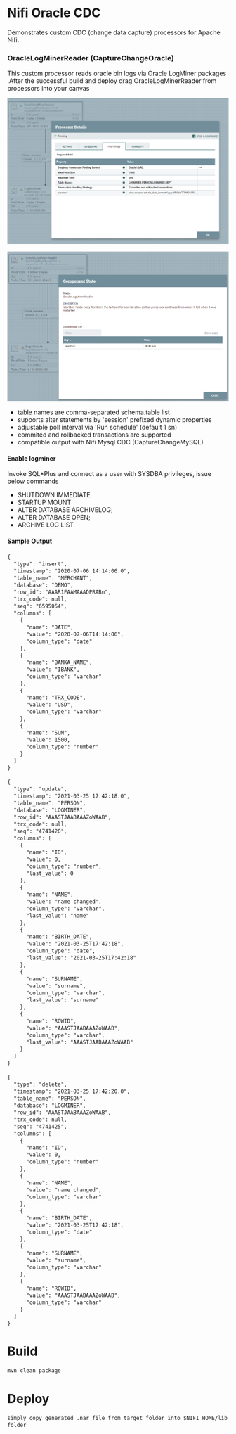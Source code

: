 # Nifi Oracle CDC 
Demonstrates custom CDC (change data capture) processors for Apache Nifi.

### OracleLogMinerReader (CaptureChangeOracle)
This custom processor reads oracle bin logs via Oracle LogMiner packages 
.After the successful build and deploy drag OracleLogMinerReader from processors into your canvas 

![Alt text](logminer1.PNG?raw=true "")

![Alt text](logminer2.PNG?raw=true "")

- table names are comma-separated schema.table list
- supports alter statements  by 'session' prefixed dynamic properties
- adjustable poll interval via 'Run schedule' (default 1 sn)
- commited and rollbacked transactions are supported
- compatible output with Nifi Mysql CDC (CaptureChangeMySQL)

#### Enable logminer

Invoke SQL*Plus and connect as a user with SYSDBA privileges, issue below commands
- SHUTDOWN IMMEDIATE 
- STARTUP MOUNT
- ALTER DATABASE ARCHIVELOG;
- ALTER DATABASE OPEN;
- ARCHIVE LOG LIST

#### Sample Output 

    {
      "type": "insert",
      "timestamp": "2020-07-06 14:14:06.0",
      "table_name": "MERCHANT",
      "database": "DEMO",
      "row_id": "AAAR1FAAMAAADPRABn",
      "trx_code": null,
      "seq": "6595054",
      "columns": [
        {
          "name": "DATE",
          "value": "2020-07-06T14:14:06",
          "column_type": "date"
        },
        {
          "name": "BANKA_NAME",
          "value": "IBANK",
          "column_type": "varchar"
        },
        {
          "name": "TRX_CODE",
          "value": "USD",
          "column_type": "varchar"
        },
        {
          "name": "SUM",
          "value": 1500,
          "column_type": "number"
        }
      ]
    }

	{
	  "type": "update",
	  "timestamp": "2021-03-25 17:42:18.0",
	  "table_name": "PERSON",
	  "database": "LOGMINER",
	  "row_id": "AAASTJAABAAAZoWAAB",
	  "trx_code": null,
	  "seq": "4741420",
	  "columns": [
		{
		  "name": "ID",
		  "value": 0,
		  "column_type": "number",
		  "last_value": 0
		},
		{
		  "name": "NAME",
		  "value": "name changed",
		  "column_type": "varchar",
		  "last_value": "name"
		},
		{
		  "name": "BIRTH_DATE",
		  "value": "2021-03-25T17:42:18",
		  "column_type": "date",
		  "last_value": "2021-03-25T17:42:18"
		},
		{
		  "name": "SURNAME",
		  "value": "surname",
		  "column_type": "varchar",
		  "last_value": "surname"
		},
		{
		  "name": "ROWID",
		  "value": "AAASTJAABAAAZoWAAB",
		  "column_type": "varchar",
		  "last_value": "AAASTJAABAAAZoWAAB"
		}
	  ]
	}

	{
	  "type": "delete",
	  "timestamp": "2021-03-25 17:42:20.0",
	  "table_name": "PERSON",
	  "database": "LOGMINER",
	  "row_id": "AAASTJAABAAAZoWAAB",
	  "trx_code": null,
	  "seq": "4741425",
	  "columns": [
		{
		  "name": "ID",
		  "value": 0,
		  "column_type": "number"
		},
		{
		  "name": "NAME",
		  "value": "name changed",
		  "column_type": "varchar"
		},
		{
		  "name": "BIRTH_DATE",
		  "value": "2021-03-25T17:42:18",
		  "column_type": "date"
		},
		{
		  "name": "SURNAME",
		  "value": "surname",
		  "column_type": "varchar"
		},
		{
		  "name": "ROWID",
		  "value": "AAASTJAABAAAZoWAAB",
		  "column_type": "varchar"
		}
	  ]
	}
	
# Build
    mvn clean package
    
# Deploy
    simply copy generated .nar file from target folder into $NIFI_HOME/lib folder
